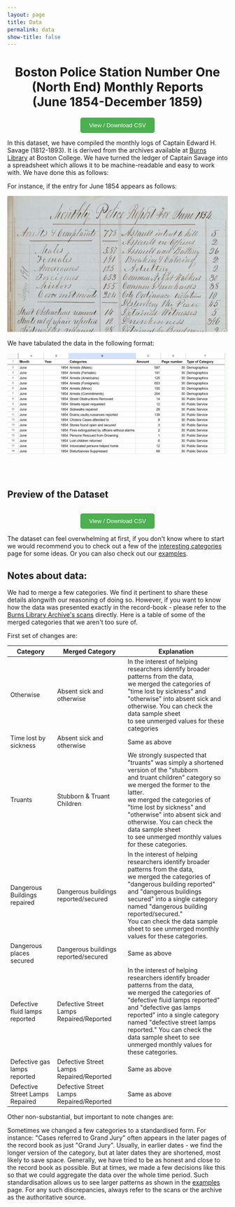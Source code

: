 ```yaml
---
layout: page
title: Data
permalink: data
show-title: false
---
```

<center><h1>Boston Police Station Number One (North End) Monthly Reports <br> (June 1854-December 1859)</h1></center>

<center><a href="https://raw.githubusercontent.com/BCDigSchol/policedata/main/data/police_data.csv" target="_blank" rel="noopener" title="Opens raw CSV – right-click to Save As">
  <button style="padding: 10px 20px; background-color: #4CAF50; color: white; border: none; border-radius: 5px; cursor: pointer;">
    View / Download CSV
  </button>
</a>
</center>


In this dataset, we have compiled the  monthly logs of Captain Edward H. Savage (1812-1893). It is derived from the archives available at [Burns Library](https://libguides.bc.edu/burns) at Boston College. We have turned the ledger of Captain Savage into a spreadsheet which allows it to be machine-readable and easy to work with. We have done this as follows:  

For instance, if the entry for June 1854 appears as follows: 

<p align="center">
    <img src="assets/img/archive_screenshot.png" />
</p>


We have tabulated the data in the following format:

<p align="center">
    <img src="assets/img/data_screenshot.png" />
</p>

<p><br><br></p>

## Preview of the Dataset

<table id="data-table" class="display"></table>

<link rel="stylesheet" href="https://cdn.datatables.net/1.13.6/css/jquery.dataTables.min.css">
<script src="https://code.jquery.com/jquery-3.7.0.min.js"></script>
<script src="https://cdn.datatables.net/1.13.6/js/jquery.dataTables.min.js"></script>

<script>
fetch('{{ "/data/data.json" | relative_url }}')
  .then(response => response.json())
  .then(data => {
    const columns = Object.keys(data[0]).map(key => ({ title: key, data: key }));
    $('#data-table').DataTable({
      data: data,
      columns: columns,
      pageLength: 25,
      lengthMenu: [10, 25, 50, 100],
    });
  });
</script>

<center><a href="https://raw.githubusercontent.com/BCDigSchol/policedata/main/data/police_data.csv" target="_blank" rel="noopener" title="Opens raw CSV – right-click to Save As">
  <button style="padding: 10px 20px; background-color: #4CAF50; color: white; border: none; border-radius: 5px; cursor: pointer;">
    View / Download CSV
  </button>
</a>
</center>  

The dataset can feel overwhelming at first, if you don't know where to start we would recommend you to check out a few of the [interesting categories](policedata/interesting_categories) page for some ideas. Or you can also check out our [examples](/policedata/examples).




    

## Notes about data:

We had to merge a few categories. We find it pertinent to share these details alongwith our reasoning of doing so. 
However, if you want to know how the data was presented exactly in the record-book - please refer to the [Burns Library Archive's scans](https://findingaids.bc.edu/repositories/2/archival_objects/47581) directly. Here is a table of some of the merged categories that we aren't too sure of. 

First set of changes are:

| Category | Merged Category | Explanation |
|---|---|---|
| Otherwise | Absent sick and otherwise | In the interest of helping researchers identify broader patterns from the data, <br>we merged the categories of "time lost by sickness" and <br>"otherwise" into absent sick and otherwise. You can check the data sample sheet <br>to see unmerged values for these categories |
| Time lost by sickness | Absent sick and otherwise | Same as above |
| Truants | Stubborn & Truant Children | We strongly suspected that "truants" was simply a shortened version of the "stubborn<br>and truant children" category so we merged the former to the latter. <br>we merged the categories of "time lost by sickness" and <br>"otherwise" into absent sick and otherwise. You can check the data sample sheet <br>to see unmerged monthly values for these categories. |
| Dangerous Buildings repaired | Dangerous buildings reported/secured | In the interest of helping researchers identify broader patterns from the data, <br>we merged the categories of "dangerous building reported" and "dangerous buildings <br>secured" into a single category named "dangerous building reported/secured."  <br>You can check the data sample sheet  to see unmerged monthly values for these categories. |
| Dangerous places secured | Dangerous buildings reported/secured | Same as above |
| Defective fluid lamps reported | Defective Street Lamps Repaired/Reported | In the interest of helping researchers identify broader patterns from the data, <br>we merged the categories of "defective fluid lamps reported" and  "defective gas lamps reported" into a single category <br>named "defective street lamps reported."  You can check the data sample sheet to see <br>unmerged monthly values for these categories. |
| Defective gas lamps reported | Defective Street Lamps Repaired/Reported | Same as above |
| Defective Street Lamps Repaired | Defective Street Lamps Repaired/Reported | Same as above |


Other non-substantial, but important to note changes are:

Sometimes we changed a few categories to a standardised form. For instance: "Cases referred to Grand Jury" often appears in the later pages of the record book as just "Grand Jury". Usually, in earlier dates - we find the longer version of the category, but at later dates they are shortened, most likely to save space. Generally, we have tried to be as honest and close to the record book as possible. But at times, we made a few decisions like this so that we could aggregate the data over the whole time period. Such standardisation allows us to see larger patterns as shown in the [examples](/policedata/example1) page. For any such discrepancies, always refer to the scans or the archive as the authoritative source.  
